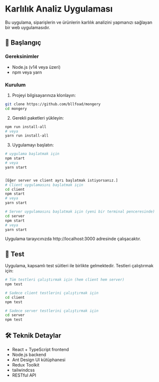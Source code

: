 # Karlılık Analiz Uygulaması

Bu uygulama, siparişlerin ve ürünlerin karlılık analizini yapmanızı sağlayan bir web uygulamasıdır.

## 🚀 Başlangıç

### Gereksinimler

- Node.js (v14 veya üzeri)
- npm veya yarn

### Kurulum

1. Projeyi bilgisayarınıza klonlayın:
```bash
git clone https://github.com/bllfoad/mongery
cd mongery
```

2. Gerekli paketleri yükleyin:
```bash
npm run install-all
# veya
yarn run install-all
```

3. Uygulamayı başlatın:
```bash
# uygulama başlatmak için
npm start
# veya
yarn start


[Eğer server ve client ayrı başlatmak istiyorsanız.]
# Client uygulamasını başlatmak için
cd client
npm start
# veya
yarn start

# Server uygulamasını başlatmak için (yeni bir terminal penceresinde)
cd server
npm start
# veya
yarn start
```

Uygulama tarayıcınızda http://localhost:3000 adresinde çalışacaktır.


## 🧪 Test

Uygulama, kapsamlı test süitleri ile birlikte gelmektedir. Testleri çalıştırmak için:

```bash
# Tüm testleri çalıştırmak için (hem client hem server)
npm test

# Sadece client testlerini çalıştırmak için
cd client
npm test

# Sadece server testlerini çalıştırmak için
cd server
npm test
```


## 🛠 Teknik Detaylar

- React + TypeScript frontend
- Node.js backend
- Ant Design UI kütüphanesi
- Redux Toolkit
- tailwindcss
- RESTful API

